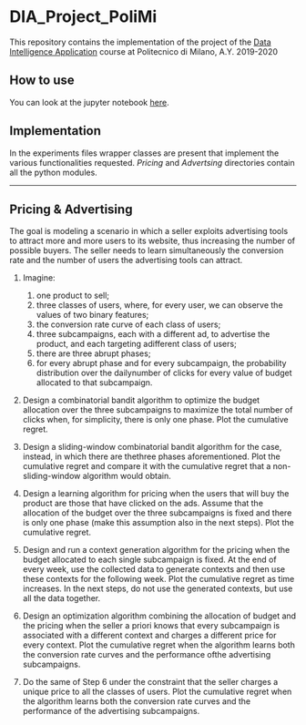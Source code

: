 # DIA_Project_PoliMi
This repository contains the implementation of the project of the [Data Intelligence Application](https://www4.ceda.polimi.it/manifesti/manifesti/controller/ManifestoPublic.do?EVN_DETTAGLIO_RIGA_MANIFESTO=evento&aa=2019&k_cf=225&k_corso_la=481&k_indir=T2A&codDescr=054444&lang=IT&semestre=2&idGruppo=3925&idRiga=239696) course at Politecnico di Milano, A.Y. 2019-2020

## How to use
You can look at the jupyter notebook [here](https://github.com/MassimoGennaro/DIA_Project_PoliMi/blob/master/DIA_Project_Final.ipynb).

## Implementation
In the experiments files wrapper classes are present that implement the various functionalities requested. _Pricing_ and _Advertsing_ directories contain all the python modules.

---
## Pricing & Advertising

The goal is modeling a scenario in which a seller exploits advertising tools to attract more and more users to its website, thus increasing the number of possible buyers. The seller needs to learn simultaneously the conversion rate and the number of users the advertising tools can attract.
1. Imagine:
    1. one product to sell;
    2. three classes of users, where, for every user, we can observe the values of two binary features;
    3. the conversion rate curve of each class of users;
    4. three subcampaigns, each with a different ad, to advertise the product, and each targeting adifferent class of users;
    5. there are three abrupt phases;
    6. for every abrupt phase and for every subcampaign, the probability distribution over the dailynumber of clicks for every value of budget allocated to that subcampaign.

2. Design  a  combinatorial  bandit  algorithm  to  optimize  the  budget  allocation  over  the  three subcampaigns to maximize the total number of clicks when, for simplicity, there is only one phase. Plot the cumulative regret.

3. Design a sliding-window combinatorial bandit algorithm for the case, instead, in which there are thethree phases aforementioned. Plot the cumulative regret and compare it with the cumulative regret that a non-sliding-window algorithm would obtain.

4. Design a learning algorithm for pricing when the users that will buy the product are those that have clicked on the ads. Assume that the allocation of the budget over the three subcampaigns is fixed and there is only one phase (make this assumption also in the next steps). Plot the cumulative regret.

5. Design and run a context generation algorithm for the pricing when the budget allocated to each single subcampaign is fixed. At the end of every week, use the collected data to generate contexts and then use these contexts for the following week. Plot the cumulative regret as time increases. In the next steps, do not use the generated contexts, but use all the data together.

6. Design an optimization algorithm combining the allocation of budget and the pricing when the seller a priori knows that every subcampaign is associated with a different context and charges a different price for every context. Plot the cumulative regret when the algorithm learns both the conversion rate curves and the performance ofthe advertising subcampaigns.

7. Do the same of Step 6 under the constraint that the seller charges a unique price to all the classes of users. Plot the cumulative regret when the algorithm learns both the conversion rate curves and the performance of the advertising subcampaigns.